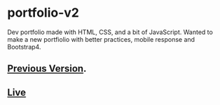 # portfolio-v2
Dev portfolio made with HTML, CSS, and a bit of JavaScript.
Wanted to make a new portfiolio with better practices, mobile response and Bootstrap4.

## [Previous Version](https://do-jonathan4.github.io/portfolio/).

## [Live](https://do-jonathan4.github.io/portfolio-v2/)
